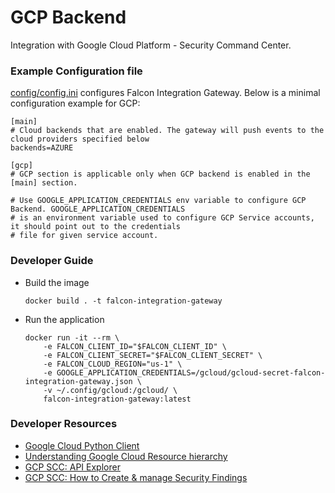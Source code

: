 # GCP Backend

Integration with Google Cloud Platform - Security Command Center.

### Example Configuration file

[config/config.ini](https://github.com/CrowdStrike/falcon-integration-gateway/blob/main/config/config.ini)  configures Falcon Integration Gateway. Below is a minimal configuration example for GCP:
```
[main]
# Cloud backends that are enabled. The gateway will push events to the cloud providers specified below
backends=AZURE

[gcp]
# GCP section is applicable only when GCP backend is enabled in the [main] section.

# Use GOOGLE_APPLICATION_CREDENTIALS env variable to configure GCP Backend. GOOGLE_APPLICATION_CREDENTIALS
# is an environment variable used to configure GCP Service accounts, it should point out to the credentials
# file for given service account.
```

### Developer Guide

 - Build the image
   ```
   docker build . -t falcon-integration-gateway
   ```
 - Run the application
   ```
   docker run -it --rm \
       -e FALCON_CLIENT_ID="$FALCON_CLIENT_ID" \
       -e FALCON_CLIENT_SECRET="$FALCON_CLIENT_SECRET" \
       -e FALCON_CLOUD_REGION="us-1" \
       -e GOOGLE_APPLICATION_CREDENTIALS=/gcloud/gcloud-secret-falcon-integration-gateway.json \
       -v ~/.config/gcloud:/gcloud/ \
       falcon-integration-gateway:latest
   ```

### Developer Resources
 - [Google Cloud Python Client](https://github.com/googleapis/google-cloud-python)
 - [Understanding Google Cloud Resource hierarchy](https://cloud.google.com/resource-manager/docs/cloud-platform-resource-hierarchy)
 - [GCP SCC: API Explorer](https://developers.google.com/apis-explorer/#p/securitycenter/v1/)
 - [GCP SCC: How to Create & manage Security Findings](https://cloud.google.com/security-command-center/docs/how-to-api-create-manage-findings)

